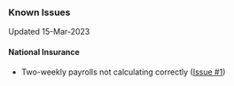 ### Known Issues

Updated 15-Mar-2023

#### National Insurance

- Two-weekly payrolls not calculating correctly ([Issue #1](https://github.com/paytools-fdn/Paytools.Core/issues/1))


